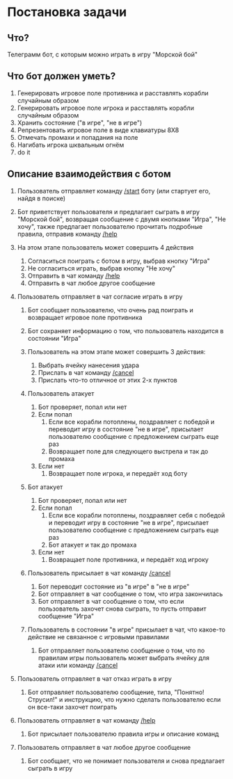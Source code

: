 # Постановка задачи
## Что?
Телеграмм бот, с которым можно играть в игру "Морской бой"

## Что бот должен уметь?
1. Генерировать игровое поле противника и расставлять корабли случайным образом
2. Генерировать игровое поле игрока и расставлять корабли случайным образом
3. Хранить состояние ("в игре", "не в игре")
4. Репрезентовать игровое поле в виде клавиатуры 8Х8
5. Отмечать промахи и попадания на поле
6. Нагибать игрока шквальным огнём
7. do it

## Описание взаимодействия с ботом
1. Пользователь отправляет команду [/start](#) боту (или стартует его, найдя в поиске)

2. Бот приветствует пользователя и предлагает сыграть в игру "Морской бой",
   возвращая сообщение с двумя кнопками "Игра", "Не хочу",
   также предлагает пользователю прочитать подробные правила, отправив команду [/help](#)

3. На этом этапе пользователь может совершить 4 действия
    1. Согласиться поиграть с ботом в игру, выбрав кнопку "Игра"
    2. Не согласиться играть, выбрав кнопку "Не хочу"
    3. Отправить в чат команду [/help](#)
    4. Отправить в чат любое другое сообщение

4. Пользователь отправляет в чат согласие играть в игру
    1. Бот сообщает пользователю, что очень рад поиграть и возвращает игровое поле противника

    2. Бот сохраняет информацию о том, что   пользователь находится в состоянии "Игра"

    3. Пользователь на этом этапе может совершить 3 действия:
        1. Выбрать ячейку нанесения удара
        2. Прислать в чат команду [/cancel](#)
        3. Прислать что-то отличное от этих 2-х пунктов

    4. Пользователь атакует
        1. Бот проверяет, попал или нет
        2. Если попал
            1. Если все корабли потоплены, поздравляет с победой и переводит игру в состояние "не в игре", присылает пользователю сообщение с предложением сыграть еще раз
            2. Возвращает поле для следующего выстрела и так до промаха
        3. Если нет
            1. Возвращает поле игрока, и передаёт ход боту

    5. Бот атакует
        1. Бот проверяет, попал или нет
        2. Если попал
            1. Если все корабли потоплены, поздравляет себя с победой и переводит игру в состояние "не в игре",
              присылает пользователю сообщение с предложением сыграть еще раз
            2. Бот атакует и так до промаха
        3. Если нет
            1. Возвращает поле противника, и передаёт ход игроку

    6. Пользователь присылает в чат команду [/cancel](#)
        1. Бот переводит состояние из "в игре" в "не в игре"
        2. Бот отправляет в чат сообщение о том, что игра закончилась
        3. Бот отправляет в чат сообщение о том, что если пользователь захочет снова сыграть, то пусть отправит сообщение "Игра"

    7. Пользователь в состоянии "в игре" присылает в чат, что какое-то действие не связанное с игровыми правилами
        1. Бот отправляет пользователю сообщение о том,
        что по правилам игры пользователь может выбрать ячейку для атаки или команду [/cancel](#)

5. Пользователь отправляет в чат отказ играть в игру
    1. Бот отправляет пользователю сообщение, типа, "Понятно! Струсил!" и инструкцию,
       что нужно сделать пользователю если он все-таки захочет поиграть
6. Пользователь отправляет в чат команду [/help](#)
    1. Бот присылает пользователю правила игры и описание команд

7. Пользователь отправляет в чат любое другое сообщение
    1. Бот сообщает, что не понимает пользователя и снова предлагает сыграть в игру

